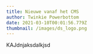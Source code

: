 ```yaml
---
title: Nieuwe vanaf het CMS
author: Twinkie Powerbottom
date: 2021-03-10T00:01:56.779Z
thumbnail: /images/ds_logo.png
---
```

KAJdnjaksdalkjsd